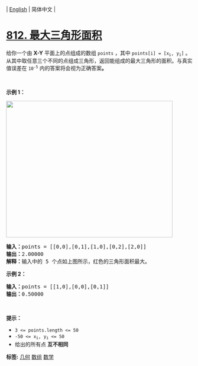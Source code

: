 | [English](README_EN.md) | 简体中文 |

# [812. 最大三角形面积](https://leetcode.cn/problems/largest-triangle-area)
<p>给你一个由 <strong>X-Y</strong> 平面上的点组成的数组 <code>points</code> ，其中 <code>points[i] = [x<sub>i</sub>, y<sub>i</sub>]</code> 。从其中取任意三个不同的点组成三角形，返回能组成的最大三角形的面积。与真实值误差在 <code>10<sup>-5</sup></code> 内的答案将会视为正确答案<strong>。</strong></p>

<p>&nbsp;</p>

<p><strong class="example">示例 1：</strong></p>
<img alt="" src="https://s3-lc-upload.s3.amazonaws.com/uploads/2018/04/04/1027.png" style="height: 369px; width: 450px;" />
<pre>
<strong>输入：</strong>points = [[0,0],[0,1],[1,0],[0,2],[2,0]]
<strong>输出：</strong>2.00000
<strong>解释：</strong>输入中的 5 个点如上图所示，红色的三角形面积最大。
</pre>

<p><strong class="example">示例 2：</strong></p>

<pre>
<strong>输入：</strong>points = [[1,0],[0,0],[0,1]]
<strong>输出：</strong>0.50000
</pre>

<p>&nbsp;</p>

<p><strong>提示：</strong></p>

<ul>
	<li><code>3 &lt;= points.length &lt;= 50</code></li>
	<li><code>-50 &lt;= x<sub>i</sub>, y<sub>i</sub> &lt;= 50</code></li>
	<li>给出的所有点 <strong>互不相同</strong></li>
</ul>

**标签:**  [几何](https://leetcode.cn/tag/geometry) [数组](https://leetcode.cn/tag/array) [数学](https://leetcode.cn/tag/math) 